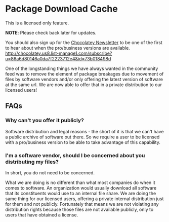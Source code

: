 # Package Download Cache

This is a licensed only feature.

**NOTE**: Please check back later for updates.

You should also sign up for the [Chocolatey Newsletter](http://chocolatey.us8.list-manage1.com/subscribe?u=86a6d80146a0da7f2223712e4&id=73b018498d) to be one of the first to hear about when the pro/business versions are available. http://chocolatey.us8.list-manage1.com/subscribe?u=86a6d80146a0da7f2223712e4&id=73b018498d

One of the longstanding things we have always wanted in the community feed was to remove the element of package breakages due to movement of files by software vendors and/or only offering the latest version of software at the same url. We are now able to offer that in a private distribution to our licensed users!

## FAQs
### Why can't you offer it publicly? 
Software distribution and legal reasons - the short of it is that we can't have a public archive of software out there. So we require a user to be licensed with a pro/business version to be able to take advantage of this capability.

### I'm a software vendor, should I be concerned about you distributing my files?
In short, you do not need to be concerned.

What we are doing is no different than what most companies do when it comes to software. An organization would usually download all software that its constituents would use to an internal file share. We are doing the same thing for our licensed users, offering a private internal distribution just for them and not publicly. Fortunately that means we are not violating any distribution rights because those files are not available publicly, only to users that have obtained a license.
